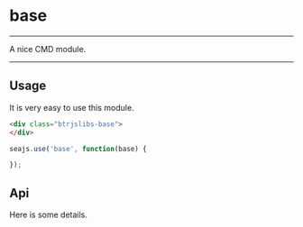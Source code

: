 # base

---

A nice CMD module.

---

## Usage

It is very easy to use this module.

````html
<div class="btrjslibs-base">
</div>
````

```javascript
seajs.use('base', function(base) {

});
```

## Api

Here is some details.
